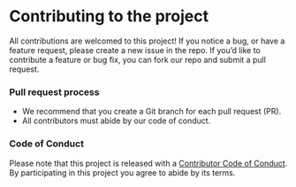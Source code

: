 # Contributing to the project

All contributions are welcomed to this project! If you notice a bug, or have a feature request, please create a new issue in the repo. If you’d like to contribute a feature or bug fix, you can fork our repo and submit a pull request.  

### Pull request process
*  We recommend that you create a Git branch for each pull request (PR).  
*  All contributors must abide by our code of conduct.

### Code of Conduct

Please note that this project is released with a [Contributor Code of
Conduct](CONDUCT.md). By participating in this project you agree to
abide by its terms.